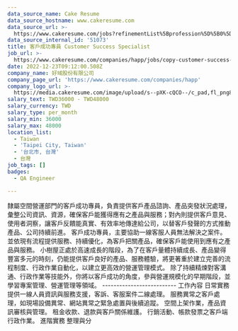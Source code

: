 ```yaml
---
data_source_name: Cake Resume
data_source_hostname: www.cakeresume.com
data_source_url: >-
  https://www.cakeresume.com/jobs?refinementList%5Bprofession%5D%5B0%5D=engineering_qa-engineer&refinementList%5Bsalary_type%5D=per_month&refinementList%5Bsalary_currency%5D=TWD&range%5Bsalary_range%5D%5Bmax%5D=600000
data_source_internal_id: '51073'
title: 客戶成功專員 Customer Success Specialist
job_url: >-
  https://www.cakeresume.com/companies/happ/jobs/copy-customer-success-specialist
date: 2022-12-23T09:12:00.508Z
company_name: 好域股份有限公司
company_page_url: 'https://www.cakeresume.com/companies/happ'
company_logo_url: >-
  https://media.cakeresume.com/image/upload/s--pXK-cQCO--/c_pad,fl_png8,h_200,w_200/v1598461728/efcmu5poole2fzromsxa.png
salary_text: TWD36000 - TWD48000
salary_currency: TWD
salary_type: per_month
salary_min: 36000
salary_max: 48000
location_list:
  - Taiwan
  - 'Taipei City, Taiwan'
  - '台北市, 台灣'
  - 台灣
job_tags: []
badges:
  - QA Engineer

---
```


隸屬空間營運部門的客戶成功專員，負責提供客戶產品諮詢、產品突發狀況處理，彙整公司資訊、資源，確保客戶能獲得應有之產品與服務；對內則提供客戶意見、使用者洞察，讓客戶反饋能真實、有效率地傳達給公司，以替客戶發聲的方式推動產品、公司持續前進。 客戶成功專員，主要協助一線客服人員無法解決之案件。並依現有流程提供服務、持續優化，為客戶把關產品，確保客戶能使用到應有之產品與服務。 小樹屋正處於高速成長的階段，為了在客戶量體持續成長、產品變得豐富多元的時刻，仍能提供客戶良好的產品、服務體驗，將更著重於建立完善的流程制度、行政作業自動化，以建立更高效的營運管理模式。 除了持續精煉對客溝通、行政作業等技能外，你將以客戶成功的角度，參與營運規模化的早期階段，並學習專案管理、營運管理等領域。 -------------------------- 工作內容 日常實務 提供一線人員資訊與服務支援，客訴、客服案件二線處理。 服務異常之客戶處理，如現場設備異常、網站異常之緊急處置與後續追蹤。 空間上架作業，產品資訊審核與管理。 租金收款、退款與客戶關係維護。 行銷活動、帳款發票之客戶端行政作業。 進階實務 整理與分